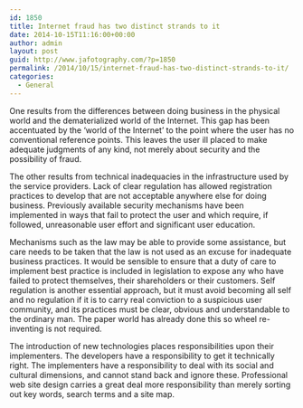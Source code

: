```yaml
---
id: 1850
title: Internet fraud has two distinct strands to it
date: 2014-10-15T11:16:00+00:00
author: admin
layout: post
guid: http://www.jafotography.com/?p=1850
permalink: /2014/10/15/internet-fraud-has-two-distinct-strands-to-it/
categories:
  - General
---
```

One results from the differences between doing business in the physical world and the dematerialized world of the Internet. This gap has been accentuated by the &#8216;world of the Internet&#8217; to the point where the user has no conventional reference points. This leaves the user ill placed to make adequate judgments of any kind, not merely about security and the possibility of fraud.

The other results from technical inadequacies in the infrastructure used by the service providers. Lack of clear regulation has allowed registration practices to develop that are not acceptable anywhere else for doing business. Previously available security mechanisms have been implemented in ways that fail to protect the user and which require, if followed, unreasonable user effort and significant user education.

Mechanisms such as the law may be able to provide some assistance, but care needs to be taken that the law is not used as an excuse for inadequate business practices. It would be sensible to ensure that a duty of care to implement best practice is included in legislation to expose any who have failed to protect themselves, their shareholders or their customers. Self regulation is another essential approach, but it must avoid becoming all self and no regulation if it is to carry real conviction to a suspicious user community, and its practices must be clear, obvious and understandable to the ordinary man. The paper world has already done this so wheel re-inventing is not required.

The introduction of new technologies places responsibilities upon their implementers. The developers have a responsibility to get it technically right. The implementers have a responsibility to deal with its social and cultural dimensions, and cannot stand back and ignore these. Professional web site design carries a great deal more responsibility than merely sorting out key words, search terms and a site map.